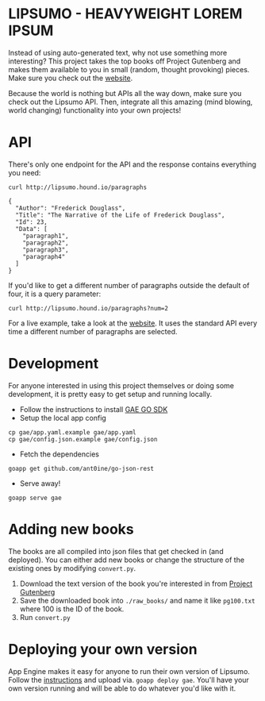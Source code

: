 # LIPSUMO - HEAVYWEIGHT LOREM IPSUM

Instead of using auto-generated text, why not use something more interesting? This project takes the top books off Project Gutenberg and makes them available to you in small (random, thought provoking) pieces. Make sure you check out the [website](http://lipsumo.hound.io).

Because the world is nothing but APIs all the way down, make sure you check out the Lipsumo API. Then, integrate all this amazing (mind blowing, world changing) functionality into your own projects!

# API

There's only one endpoint for the API and the response contains everything you need:

    curl http://lipsumo.hound.io/paragraphs

    {
      "Author": "Frederick Douglass",
      "Title": "The Narrative of the Life of Frederick Douglass",
      "Id": 23,
      "Data": [ 
        "paragraph1", 
        "paragraph2", 
        "paragraph3", 
        "paragraph4" 
      ]
    }

If you'd like to get a different number of paragraphs outside the default of four, it is a query parameter:

    curl http://lipsumo.hound.io/paragraphs?num=2

For a live example, take a look at the [website](http://lipsumo.hound.io). It uses the standard API every time a different number of paragraphs are selected.

# Development

For anyone interested in using this project themselves or doing some development, it is pretty easy to get setup and running locally.

* Follow the instructions to install [GAE GO SDK](https://developers.google.com/appengine/docs/go/gettingstarted/devenvironment)
* Setup the local app config

```
cp gae/app.yaml.example gae/app.yaml
cp gae/config.json.example gae/config.json
```

* Fetch the dependencies

```
goapp get github.com/ant0ine/go-json-rest
```

* Serve away!

```
goapp serve gae
```

# Adding new books

The books are all compiled into json files that get checked in (and deployed). You can either add new books or change the structure of the existing ones by modifying `convert.py`.

1. Download the text version of the book you're interested in from [Project Gutenberg](http://www.gutenberg.org/)
2. Save the downloaded book into `./raw_books/` and name it like `pg100.txt` where 100 is the ID of the book.
3. Run `convert.py`

# Deploying your own version

App Engine makes it easy for anyone to run their own version of Lipsumo. Follow the [instructions](https://developers.google.com/appengine/docs/go/gettingstarted/uploading) and upload via. `goapp deploy gae`. You'll have your own version running and will be able to do whatever you'd like with it.


